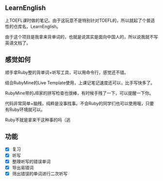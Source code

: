 ## LearnEnglish

上TOEFL课时做的笔记。由于这玩意不是特别针对TOEFL的，所以就起了个普适性的仓库名，LearnEnglish。

由于这个项目是我拿来背单词的，也就是说其实是面向中国人的，所以说我就不写英语文档了。

## 感觉如何

顺手拿Ruby整的背单词+听写工具，可以用命令行，感觉还不错。

结合RubyMine的Live Template使用，上课记笔记速度还可以，比手写快多了。

RubyMine带的JB家的拼写检查也很棒，有时候手残了一下，可以提醒一下你。

代码非常简单+脑残，纯粹是没事找事。不会Ruby的同学们也可以使用哦，只要有Ruby环境就可以。

Ruby不就是拿来干这种事的吗（逃

## 功能

+ [X] 复习
+ [X] 听写
+ [X] 整理听写的错误单词
+ [X] 导出易错词
+ [X] 筛出错误的单词进行二次听写
